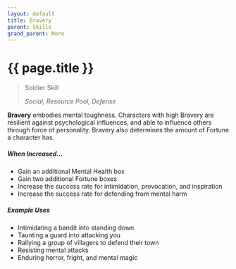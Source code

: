 ```yaml
---
layout: default
title: Bravery
parent: Skills
grand_parent: More
---
```


# {{ page.title }}

> Soldier Skill
>
> _Social, Resource Pool, Defense_

**<span style="color: {{ site.soldier_color }}">Bravery</span>** embodies mental toughness. Characters with high Bravery are resilient against psychological influences, and able to influence others through force of personality. Bravery also determines the amount of Fortune a character has.

##### When Increased...

- Gain an additional Mental Health box
- Gain two additional Fortune boxes
- Increase the success rate for intimidation, provocation, and inspiration
- Increase the success rate for defending from mental harm

##### Example Uses

- Intimidating a bandit into standing down
- Taunting a guard into attacking you
- Rallying a group of villagers to defend their town
- Resisting mental attacks
- Enduring horror, fright, and mental magic

